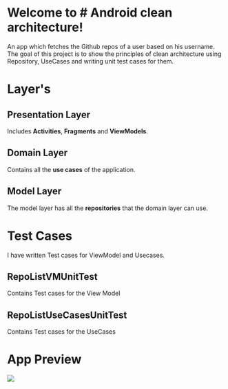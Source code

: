# Welcome to # Android clean architecture!

An app which fetches the Github repos of a user based on his username. The goal of this project is to show the principles of clean architecture using Repository, UseCases and writing unit test cases for them.


# Layer's



## **Presentation Layer**

Includes **Activities**, **Fragments** and **ViewModels**.


## Domain Layer

Contains all the **use cases** of the application.

## Model Layer

The model layer has all the **repositories** that the domain layer can use.

# Test Cases

I have written Test cases for ViewModel and Usecases.

## RepoListVMUnitTest

Contains Test cases for the View Model

## RepoListUseCasesUnitTest

Contains Test cases for the UseCases

# App Preview

![](app_preview.gif)
